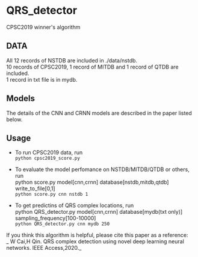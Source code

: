 # QRS_detector
CPSC2019 winner's algorithm  

## DATA
All 12 records of NSTDB are included in ./data/nstdb.  
10 records of CPSC2019, 1 record of MITDB and 1 record of QTDB are included.  
1 record in txt file is in mydb.  

## Models
The details of the CNN and CRNN models are described in the paper listed below.  

## Usage
   * To run CPSC2019 data, run   
		`python cpsc2019_score.py`  
		
   * To evaluate the model perfomance on NSTDB/MITDB/QTDB or others, run  
		python score.py model[cnn,crnn] database[nstdb,mitdb,qtdb] write_to_file[0,1]  
		`python score.py cnn nstdb 1`  
		
   * To get predictins of QRS complex locations, run  
		python QRS_detector.py model[cnn,crnn] database[mydb(txt only)] sampling_frequency[100-10000]  
		`python QRS_detector.py cnn mydb 250`
		
If you think this algorithm is helpful, please cite this paper as a reference:  
            _ W Cai,H Qin. QRS complex detection using novel deep learning neural networks. IEEE Access,2020._ 
